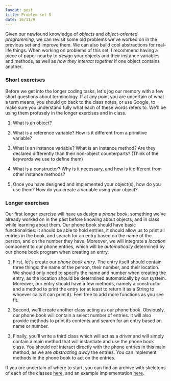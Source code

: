 ```yaml
---
layout: post
title: Problem set 3
date: 16/11/9
---
```


Given our newfound knowledge of _objects_ and _object-oriented programming_, we can revisit some old problems we've worked on in the previous set and improve them. We can also build cool abstractions for real-life things. When working on problems of this set, I recommend having a piece of paper nearby to _design_ your objects and their instance variables and methods, as well as _how they interact together_ if one object contains another.

### Short exercises

Before we get into the longer coding tasks, let's jog our memory with a few short questions about terminology. If at any point you are uncertain of what a term means, you should go back to the class notes, or use Google, to make sure you understand fully what each of these words refers to. We'll be using them profusely in the longer exercises and in class.

1. What is an object?

2. What is a reference variable? How is it different from a primitive variable?

3. What is an instance variable? What is an instance method? Are they declared differently than their non-object counterparts? (Think of the _keywords_ we use to define them)

4. What is a constructor? Why is it necessary, and how is it different from other instance methods?

5. Once you have designed and implemented your object(s), how do you use them? How do you create a variable using your object?

### Longer exercises

Our first longer exercise will have us design a _phone book_, something we've already worked on in the past before knowing about objects, and in class while learning about them. Our phone book should have basic functionalities: it should be able to hold entries, it should allow us to print all entries in the book, and search for an entry based on the name of the person, and on the number they have. Moreover, we will integrate a _location_ component to our phone entries, which will be _automatically_ determined by our phone book program when creating an entry.

1. First, let's create our _phone book entry_. The entry itself should contain three things: the name of the person, their number, and their location. We should only need to specify the name and number when creating the entry, as the location should be determined automatically by our system. Moreover, our entry should have a few methods, namely a constructor and a method to print the entry (or at least to return it as a String to whoever calls it can print it). Feel free to add more functions as you see fit.

2. Second, we'll create another class acting as our phone book. Obviously, our phone book will contain a select number of entries. It will also provide methods to print its contents and search for an entry based on name or number.

3. Finally, you'll write a third class which will act as a _driver_ and will simply contain a main method that will instantiate and use the phone book class. You should _not_ interact directly with the phone entries in this main method, as we are _abstracting away_ the entries. You can implement methods in the phone book to act on the entries.

If you are uncertain of where to start, you can find an archive with skeletons of each of the classes [here](), and an example implementation [here]().
